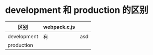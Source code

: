 # development 和 production 的区别

| 区别        | webpack.c.js |     |
| ----------- | :----------- | :-- |
| development | 有           | asd |
| production  |              |
